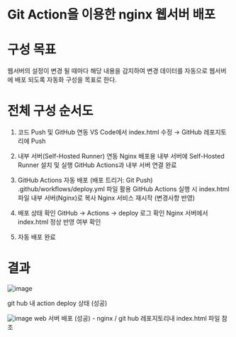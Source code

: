 # Git Action을 이용한 nginx 웹서버 배포

# 구성 목표 

웹서버의 설정이 변경 될 때마다 해당 내용을 감지하여 변경 데이터를 자동으로 웹서버에 배포 되도록 자동화 구성을 목표로 한다.

# 전체 구성 순서도

1. 코드 Push 및 GitHub 연동
VS Code에서 index.html 수정 → GitHub 레포지토리에 Push

2. 내부 서버(Self-Hosted Runner) 연동
Nginx 배포용 내부 서버에 Self-Hosted Runner 설치 및 실행
GitHub Actions과 내부 서버 연결 완료

3. GitHub Actions 자동 배포 (배포 트리거: Git Push)
.github/workflows/deploy.yml 파일 활용
GitHub Actions 실행 시
index.html 파일 내부 서버(Nginx)로 복사
Nginx 서비스 재시작 (변경사항 반영)

4. 배포 상태 확인
GitHub → Actions → deploy 로그 확인
Nginx 서버에서 index.html 정상 반영 여부 확인

5. 자동 배포 완료

# 결과

![image](https://github.com/user-attachments/assets/0d958694-5a10-4711-a66c-8d7216b3550d)

git hub 내 action deploy 상태 (성공)


![image](https://github.com/user-attachments/assets/ef685165-e2ea-4dd8-83e4-eabba9deae90)
 web 서버 배포 (성공) - nginx / git hub 레포지토리내 index.html 파일 참조

